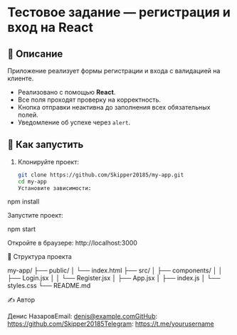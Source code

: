 # Тестовое задание — регистрация и вход на React

## 📌 Описание

Приложение реализует формы регистрации и входа с валидацией на клиенте.

- Реализовано с помощью **React**.
- Все поля проходят проверку на корректность.
- Кнопка отправки неактивна до заполнения всех обязательных полей.
- Уведомление об успехе через `alert`.

## 🚀 Как запустить

1. Клонируйте проект:
   ```bash
   git clone https://github.com/Skipper20185/my-app.git
   cd my-app
   Установите зависимости:

npm install

Запустите проект:

npm start

Откройте в браузере: http://localhost:3000

📂 Структура проекта

my-app/
├── public/
│   └── index.html
├── src/
│   ├── components/
│   │   ├── Login.jsx
│   │   └── Register.jsx
│   ├── App.jsx
│   ├── index.js
│   └── styles.css
└── README.md

✍️ Автор

Денис НазаровEmail: denis@example.comGitHub: https://github.com/Skipper20185Telegram: https://t.me/yourusername
